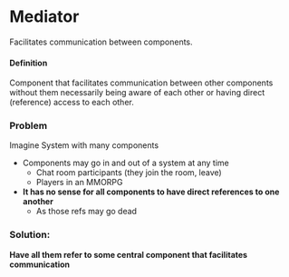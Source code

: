 # Mediator

Facilitates communication between components.

#### Definition
Component that facilitates communication between other components 
without them necessarily being aware of each other or having direct
(reference) access to each other.


### Problem
Imagine System with many components 

* Components may go in and out of a system at any time
  * Chat room participants (they join the room, leave)
  * Players in an MMORPG
* **It has no sense for all components to have direct references to
one another**
  * As those refs may go dead

### Solution:
**Have all them refer to some central component that facilitates communication**


